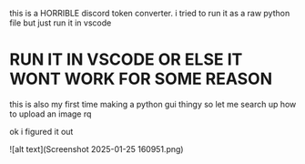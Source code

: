 this is a HORRIBLE discord token converter.
i tried to run it as a raw python file but just run it in vscode 
# RUN IT IN VSCODE OR ELSE IT WONT WORK FOR SOME REASON 
this is also my first time making a python gui thingy so
let me search up how to upload an image rq


ok i figured it out

![alt text](Screenshot 2025-01-25 160951.png)
